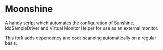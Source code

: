 # Moonshine
A handy script which automates the configuration of Sunshine, IddSampleDriver and Virtual Monitor Helper for use as an external monitor.

This fork adds dependency and code scanning automatically on a regular basis.
